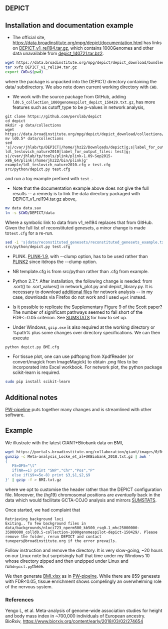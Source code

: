 ## DEPICT

## Installation and documentation example

* The official site, https://data.broadinstitute.org/mpg/depict/documentation.html has links on [DEPICT_v1_rel194.tar.gz](https://data.broadinstitute.org/mpg/depict/depict_download/bundles/DEPICT_v1_rel194.tar.gz),
which contains 1000Genomes and other data unavailable from [depict_140721.tar.bz2](https://data.broadinstitute.org/mpg/depict/depict_140721.tar.bz2).
```bash
wget https://data.broadinstitute.org/mpg/depict/depict_download/bundles/DEPICT_v1_rel194.tar.gz
tar xvfz DEPICT_v1_rel194.tar.gz
export CWD=$(pwd)
```
where the package is unpacked into the DEPICT/ directory containing the data/ subdirectory. We also note down current working directory with `CWD`.

* We work with the source package from GitHub, adding `ld0.5_collection_1000genomespilot_depict_150429.txt.gz`, has more features such as cutoff_type to be p-values in network analysis,
```{bash}
git clone https://github.com/perslab/depict
cd depict
mkdir -p data/collections
wget https://data.broadinstitute.org/mpg/depict/depict_download/collections/ld0.5_collection_1000genomespilot_depict_150429.txt.gz
mv ld0.5* data/collections
sed 's|/cvar/jhlab/tp/DEPICT|/home/jhz22/Downloads/depict|g;s|label_for_output_files: ldl_teslovich_nature2010|label_for_output_files: test|g; s|/cvar/jhlab/tp/tools/plink/plink-1.09-Sep2015-x86_64/plink|/home/jhz22/bin/plink|g' example/ldl_teslovich_nature2010.cfg > test.cfg
src/python/depict.py test.cfg
```
and run a toy example prefixed with `test_`.

* Note that the documentation example above does not give the full results -- a remedy is to link the data directory packaged with DEPICT_v1_rel194.tar.gz above,
```bash
mv data data.sav
ln -s $CWD/DEPICT/data
```
Where a symbolic link to data from v1_rel194 replaces that from GitHub. Given the full list of reconstituted genesets, a minor change is made to`test.cfg` for a re-run.
```bash
sed -i 's|data/reconstituted_genesets/reconstituted_genesets_example.txt|data/reconstituted_genesets/reconstituted_genesets_150901.binary|g' test.cfg
src/python/depict.py test.cfg
```

* PLINK. [PLINK-1.9](https://www.cog-genomics.org/plink2/), with --clump option, has to be used rather than [PLINK2](https://www.cog-genomics.org/plink/2.0/) since itdrops the --clump option.

* NB template.cfg is from src/python rather than .cfg from example.

* Python 2.7.*. After installation, the following change is needed: from .sort() to .sort_values() in network_plot.py and depict_library.py. It is necessary to download [additional files](https://data.broadinstitute.org/mpg/depict/depict_download/) for network analysis -- in my case, downloads via Firefox do not work and I used `wget` instead.

* Is it possible to replicate the Supplementary Figure 9 of the Scott paper? The number of significant pathways seemed to fall short of the FDR<=0.05 criterion. See
[SUMSTATS](https://github.com/jinghuazhao/SUMSTATS) for how to set up.

* Under Windows, `gzip.exe` is also required at the working directory or %path% plus some changes over directory specifications. We can then execute
```
python depict.py BMI.cfg
```

* For tissue plot, one can use pdftopng from XpdfReader (or convert/magick from ImageMagick) to obtain .png files to be incorporated into Excel workbook. For network plot, the python package scikit-learn is required.
```bash
sudo pip install scikit-learn
```

## Additional notes

[PW-pipeline](https://github.com/jinghuazhao/PW-pipeline) puts together many changes and is streamlined with other software.

## Example

We illustrate with the latest GIANT+Biiobank data on BMI,

```bash
wget https://portals.broadinstitute.org/collaboration/giant/images/0/0f/Meta-analysis_Locke_et_al%2BUKBiobank_2018.txt.gz
gunzip -c Meta-analysis_Locke_et_al+UKBiobank_2018.txt.gz | awk '
{
   FS=OFS="\t"
   if(NR==1) print "SNP","Chr","Pos","P"
   else if($9<=5e-8) print $3,$1,$2,$9
}' | gzip -f > BMI.txt.gz

```
where we opt to customise the header rather than the DEPICT configuration file. Moreover, the (hg19) chromosomal positions are *eventually* back in the data which would facilitate GCTA-COJO analysis and mirrors [SUMSTATS](https://github.com/jinghuazhao/SUMSTATS).

Once started, we had complaint that
```
Retrieving background loci
Exiting.. To few background files in data/backgrounds/nloci723_nperm500_kb500_rsq0.1_mhc25000000-35000000_colld0.5-collection-1000genomespilot-depict-150429/. Please remove the folder, rerun DEPICT and contact tunepers@broadinstitute.org if the error prevails.
```
Follow instruction and remove the directory. It is very slow-going, ~20 hours on our Linux note but surprisingly half that time under my Windows 10 whose directory zipped and then unzipped under Linux and run`depict.py`there.

We then generate [BMI.xlsx](BMI.xlsx) as in [PW-pipelne](https://github.com/jinghuazhao/PW-pipeline/wiki). While there are 859 genesets with FDR<0.05, tissue enrichment shows compelingly an overwhelming role of the nervous system.

### References

Yengo L, et al. Meta-analysis of genome-wide association studies for height and body mass index in ~700,000 individuals of European ancestry. BioRxiv,
https://www.biorxiv.org/content/early/2018/03/02/274654
